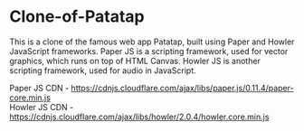 # Clone-of-Patatap

This is a clone of the famous web app Patatap, built using Paper and Howler JavaScript frameworks. Paper JS is a scripting framework, used for vector graphics, which runs on top of HTML Canvas. Howler JS is another scripting framework, used for audio in JavaScript.

Paper JS CDN  -  https://cdnjs.cloudflare.com/ajax/libs/paper.js/0.11.4/paper-core.min.js  
Howler JS CDN -  https://cdnjs.cloudflare.com/ajax/libs/howler/2.0.4/howler.core.min.js
